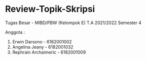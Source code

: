 # Review-Topik-Skripsi
Tugas Besar - MIBD/PBW (Kelompok E)
T.A 2021/2022
Semester 4

Anggota :
 1. Erwin Darsono - 6182001002
 2. Angelina Jeany - 6182001032
 3. Rephrain Archaimeric - 6182001009
